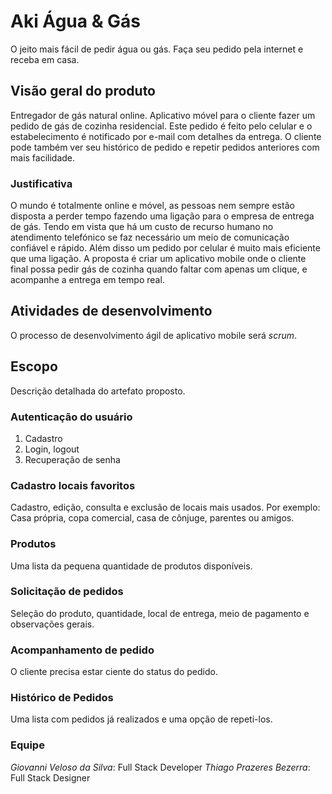 # Aki Água & Gás
O jeito mais fácil de pedir água ou gás. Faça seu pedido pela internet e receba em casa.
## Visão geral do produto
Entregador de gás natural online. Aplicativo móvel para o cliente fazer um pedido de gás de cozinha residencial. Este pedido é feito pelo celular e o estabelecimento é notificado por e-mail com detalhes da entrega. O cliente pode também ver seu histórico de pedido e repetir pedidos anteriores com mais facilidade.
### Justificativa
O mundo é totalmente online e móvel, as pessoas nem sempre estão disposta a perder tempo fazendo uma ligação para o empresa de entrega de gás. Tendo em vista que há um custo de recurso humano no atendimento telefónico se faz necessário um meio de comunicação confiável e rápido. Além disso um pedido por celular é muito mais eficiente que uma ligação. A proposta é criar um aplicativo mobile onde o cliente final possa pedir gás de cozinha quando faltar com apenas um clique, e acompanhe a entrega em tempo real.
## Atividades de desenvolvimento
O processo de desenvolvimento ágil de aplicativo mobile será _scrum_.
## Escopo
Descrição detalhada do artefato proposto.
### Autenticação do usuário
1. Cadastro
2. Login, logout
3. Recuperação de senha
### Cadastro locais favoritos
Cadastro, edição, consulta e exclusão de locais mais usados. Por exemplo: Casa própria, copa comercial, casa de cônjuge, parentes ou amigos.
### Produtos
Uma lista da pequena quantidade de produtos disponíveis.
### Solicitação de pedidos
Seleção do produto, quantidade, local de entrega, meio de pagamento e observações gerais.
### Acompanhamento de pedido
O cliente precisa estar ciente do status do pedido.
### Histórico de Pedidos
Uma lista com pedidos já realizados e uma opção de repeti-los.
### Equipe
*Giovanni Veloso da Silva*: Full Stack Developer
*Thiago Prazeres Bezerra*: Full Stack Designer